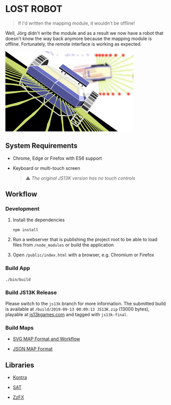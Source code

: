 # LOST ROBOT

> If I'd written the mapping module, it wouldn't be offline!

Well, Jörg didn't write the module
and as a result we now have a robot that doesn't know the way back anymore
because the mapping module is offline.
Fortunately, the remote interface is working as expected.

![](assets/screenshot-400x250.png)

## System Requirements

- Chrome, Edge or Firefox with ES6 support

- Keyboard or multi-touch screen

  > ⚠ *The original JS13K version has no touch controls*

## Workflow

### Development

1.  Install the dependencies

    ```
    npm install
    ```

2.  Run a webserver that is publishing the project root
    to be able to load files from `/node_modules`
    or build the application

3.  Open `/public/index.html` with a browser,
    e.g. Chromium or Firefox

### Build App

```
./bin/build
```

### Build JS13K Release

Please switch to the `js13k` branch for more information.
The submitted build is available at `/build/2019-09-13 00:09:13 JS13K.zip` (13000 bytes),
playable at [js13kgames.com](https://2019.js13kgames.com/entries/lost-robot)
and tagged with `js13k-final`.

### Build Maps

- [SVG MAP Format and Workflow](docs/MAP_FORMAT_SVG.md)

- [JSON MAP Format](docs/MAP_FORMAT_JSON.md)

## Libraries

- [Kontra](https://github.com/straker/kontra)

- [SAT](https://github.com/jriecken/sat-js)

- [ZzFX](https://github.com/KilledByAPixel/ZzFX)
